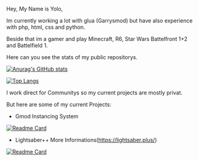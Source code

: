 Hey,
My Name is Yolo,

Im currently working a lot with glua (Garrysmod) but have also experience with php, html, css and python.

Beside that im a gamer and play Minecraft, R6, Star Wars Battelfront 1+2 and Battelfield 1.



Here can you see the stats of my public repositorys.

[![Anurag's GitHub stats](https://github-readme-stats.vercel.app/api?username=ibimsnicesyolo&count_private=true&show_icons=true&theme=dark)](https://github.com/anuraghazra/github-readme-stats)

[![Top Langs](https://github-readme-stats.vercel.app/api/top-langs/?username=ibimsnicesyolo&langs_count=8&layout=compact&theme=dark)](https://github.com/anuraghazra/github-readme-stats)



I work direct for Communitys so my current projects are mostly privat.

But here are some of my current Projects:

- Gmod Instancing System

[![Readme Card](https://github-readme-stats.vercel.app/api/pin/?username=ibimsnicesyolo&repo=gmod_instances)](https://github.com/IbimsnicesYolo/gmod_instances)

- Lightsaber++  More Informations(https://lightsaber.plus/)

[![Readme Card](https://github-readme-stats.vercel.app/api/pin/?username=lightsaberplus&repo=lite&show_owner=true)](https://github.com/lightsaberplus/lite)
